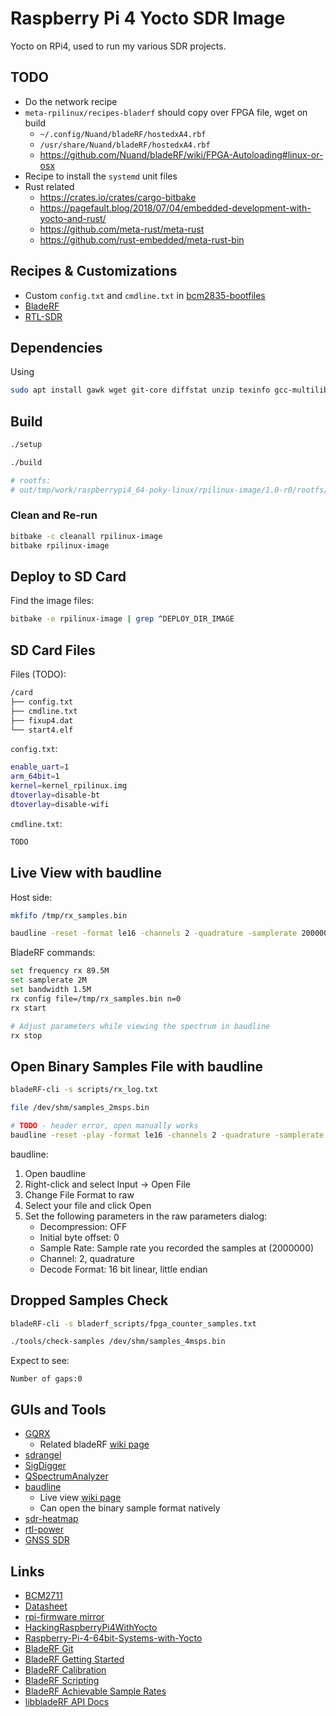 # Raspberry Pi 4 Yocto SDR Image

Yocto on RPi4, used to run my various SDR projects.

## TODO

* Do the network recipe
* `meta-rpilinux/recipes-bladerf` should copy over FPGA file, wget on build
  - `~/.config/Nuand/bladeRF/hostedxA4.rbf`
  - `/usr/share/Nuand/bladeRF/hostedxA4.rbf`
  - https://github.com/Nuand/bladeRF/wiki/FPGA-Autoloading#linux-or-osx
* Recipe to install the `systemd` unit files
* Rust related
  - https://crates.io/crates/cargo-bitbake
  - https://pagefault.blog/2018/07/04/embedded-development-with-yocto-and-rust/
  - https://github.com/meta-rust/meta-rust
  - https://github.com/rust-embedded/meta-rust-bin

## Recipes & Customizations

* Custom `config.txt` and `cmdline.txt` in [bcm2835-bootfiles](meta-rpilinux/recipes-bsp/bootfiles/bcm2835-bootfiles.bbappend)
* [BladeRF](meta-rpilinux/recipes-bladerf/bladerf/bladerf_2019.07.bb)
* [RTL-SDR](meta-rpilinux/recipes-rtl-sdr/rtl-sdr/rtl-sdr.bb)

## Dependencies

Using

```bash
sudo apt install gawk wget git-core diffstat unzip texinfo gcc-multilib build-essential chrpath socat libsdl1.2-dev xterm python
```

## Build

```bash
./setup

./build

# rootfs:
# out/tmp/work/raspberrypi4_64-poky-linux/rpilinux-image/1.0-r0/rootfs/
```

### Clean and Re-run

```bash
bitbake -c cleanall rpilinux-image
bitbake rpilinux-image
```

## Deploy to SD Card

Find the image files:

```bash
bitbake -e rpilinux-image | grep ^DEPLOY_DIR_IMAGE
```

## SD Card Files

Files (TODO):

```bash
/card
├── config.txt
├── cmdline.txt
├── fixup4.dat
└── start4.elf
```

`config.txt`:

```bash
enable_uart=1
arm_64bit=1
kernel=kernel_rpilinux.img
dtoverlay=disable-bt
dtoverlay=disable-wifi
```

`cmdline.txt`:

```bash
TODO
```

## Live View with baudline

Host side:

```bash
mkfifo /tmp/rx_samples.bin

baudline -reset -format le16 -channels 2 -quadrature -samplerate 2000000 -stdin < /tmp/rx_samples.bin
```

BladeRF commands:

```bash
set frequency rx 89.5M
set samplerate 2M
set bandwidth 1.5M
rx config file=/tmp/rx_samples.bin n=0
rx start

# Adjust parameters while viewing the spectrum in baudline
rx stop
```

## Open Binary Samples File with baudline

```bash
bladeRF-cli -s scripts/rx_log.txt

file /dev/shm/samples_2msps.bin
```

```bash
# TODO - header error, open manually works
baudline -reset -play -format le16 -channels 2 -quadrature -samplerate 2000000 /dev/shm/samples_2msps.bin
```

baudline:

1. Open baudline
1. Right-click and select Input -> Open File
1. Change File Format to raw
1. Select your file and click Open
1. Set the following parameters in the raw parameters dialog:
   - Decompression: OFF
   - Initial byte offset: 0
   - Sample Rate: Sample rate you recorded the samples at (2000000)
   - Channel: 2, quadrature
   - Decode Format: 16 bit linear, little endian

## Dropped Samples Check

```bash
bladeRF-cli -s bladerf_scripts/fpga_counter_samples.txt

./tools/check-samples /dev/shm/samples_4msps.bin
```

Expect to see:

```text
Number of gaps:0
```

## GUIs and Tools

* [GQRX](https://gqrx.dk/)
  - Related bladeRF [wiki page](https://github.com/Nuand/bladeRF/wiki/Getting-Started%3A-Linux#build-and-install-gqrx)
* [sdrangel](https://github.com/f4exb/sdrangel)
* [SigDigger](https://batchdrake.github.io/SigDigger/)
* [QSpectrumAnalyzer](https://pypi.org/project/QSpectrumAnalyzer/)
* [baudline](http://baudline.com/index.html)
  - Live view [wiki page](https://github.com/Nuand/bladeRF/wiki/bladeRF-CLI-Tips-and-Tricks#live-viewing-of-samples)
  - Can open the binary sample format natively
* [sdr-heatmap](https://crates.io/crates/sdr-heatmap)
* [rtl-power](http://kmkeen.com/rtl-power/2014-10-18-14-49-57-361.html)
* [GNSS SDR](https://gnss-sdr.org/quick-start-guide/)

## Links

* [BCM2711](https://www.raspberrypi.org/documentation/hardware/raspberrypi/bcm2711/README.md)
* [Datasheet](https://github.com/raspberrypi/documentation/raw/master/hardware/raspberrypi/bcm2711/rpi_DATA_2711_1p0.pdf)
* [rpi-firmware mirror](https://github.com/Hexxeh/rpi-firmware)
* [HackingRaspberryPi4WithYocto](https://lancesimms.com/RaspberryPi/HackingRaspberryPi4WithYocto_Introduction.html)
* [Raspberry-Pi-4-64bit-Systems-with-Yocto](https://jumpnowtek.com/rpi/Raspberry-Pi-4-64bit-Systems-with-Yocto.html)
* [BladeRF Git](https://github.com/Nuand/bladeRF)
* [BladeRF Getting Started](https://github.com/Nuand/bladeRF/wiki/Getting-Started%3A-Verifying-Basic-Device-Operation)
* [BladeRF Calibration](https://github.com/Nuand/bladeRF/wiki/DC-offset-and-IQ-Imbalance-Correction#dc-auto-calibration-for-a-single-frequency-and-gain)
* [BladeRF Scripting](https://github.com/Nuand/bladeRF/wiki/bladeRF-CLI-Tips-and-Tricks#using-bladerf-cli-in-shell-scripts)
* [BladeRF Achievable Sample Rates](https://github.com/Nuand/bladeRF/wiki/Debugging-dropped-samples-and-identifying-achievable-sample-rates)
* [libbladeRF API Docs](https://www.nuand.com/libbladeRF-doc)
